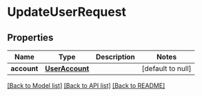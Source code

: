 # UpdateUserRequest
## Properties

| Name | Type | Description | Notes |
|------------ | ------------- | ------------- | -------------|
| **account** | [**UserAccount**](UserAccount.md) |  | [default to null] |

[[Back to Model list]](../README.md#documentation-for-models) [[Back to API list]](../README.md#documentation-for-api-endpoints) [[Back to README]](../README.md)

